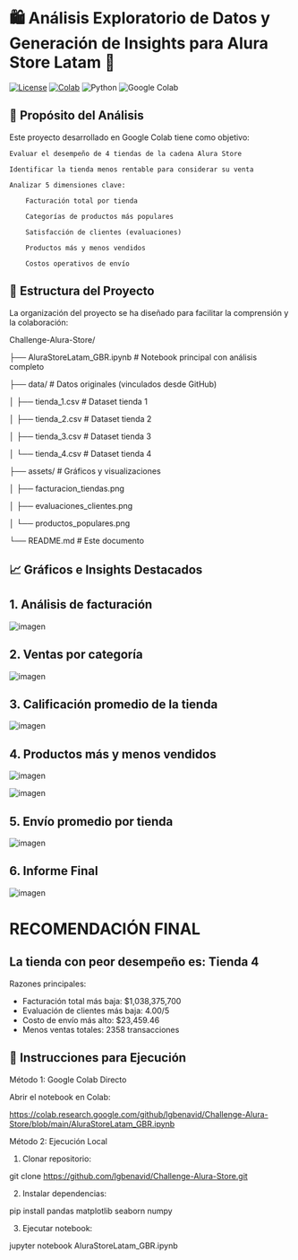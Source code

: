 # 🛍️ Análisis Exploratorio de Datos y Generación de Insights para Alura Store Latam 🚀

[![License](https://img.shields.io/badge/License-MIT-yellow.svg)](https://opensource.org/licenses/MIT)
[![Colab](https://colab.research.google.com/assets/colab-badge.svg)](https://colab.research.google.com/github/TuUsuarioDeGitHub/TuRepositorio/blob/main/AluraStoreLatam_GBR.ipynb)
![Python](https://img.shields.io/badge/python-3.x-blue.svg)
![Google Colab](https://img.shields.io/badge/Google%20Colab-F9AB00?style=for-the-badge&logo=googlecolab&logoColor=white)

## 🎯 Propósito del Análisis

Este proyecto desarrollado en Google Colab tiene como objetivo:

    Evaluar el desempeño de 4 tiendas de la cadena Alura Store

    Identificar la tienda menos rentable para considerar su venta

    Analizar 5 dimensiones clave:

        Facturación total por tienda

        Categorías de productos más populares

        Satisfacción de clientes (evaluaciones)

        Productos más y menos vendidos

        Costos operativos de envío

## 📂 Estructura del Proyecto

La organización del proyecto se ha diseñado para facilitar la comprensión y la colaboración:

Challenge-Alura-Store/

├── AluraStoreLatam_GBR.ipynb          # Notebook principal con análisis completo


├── data/                              # Datos originales (vinculados desde GitHub)

│   ├── tienda_1.csv                   # Dataset tienda 1

│   ├── tienda_2.csv                   # Dataset tienda 2

│   ├── tienda_3.csv                   # Dataset tienda 3

│   └── tienda_4.csv                   # Dataset tienda 4

├── assets/                            # Gráficos y visualizaciones

│   ├── facturacion_tiendas.png

│   ├── evaluaciones_clientes.png

│   └── productos_populares.png

└── README.md                          # Este documento

## 📈 Gráficos e Insights Destacados

## 1. Análisis de facturación

![imagen](https://github.com/user-attachments/assets/8069163b-2bdb-4c5c-956d-618e2ef2a004)

## 2. Ventas por categoría

![imagen](https://github.com/user-attachments/assets/e2851cd5-e4c5-4dde-85d6-631e0da0dc47)

## 3. Calificación promedio de la tienda

![imagen](https://github.com/user-attachments/assets/018409d1-ca6a-41a3-8b92-0660af79480a)

## 4. Productos más y menos vendidos

![imagen](https://github.com/user-attachments/assets/6cc4f497-dd7d-410b-bdb3-d40a885a7f85)

![imagen](https://github.com/user-attachments/assets/451fca43-8038-40be-8ba6-e57e211d99ae)

## 5. Envío promedio por tienda

![imagen](https://github.com/user-attachments/assets/b6242234-a856-4080-b05d-6934e9971e2f)

## 6. Informe Final

![imagen](https://github.com/user-attachments/assets/9a96cfc6-b8a6-43f0-8e3c-7f8fb9e8da0f)

# RECOMENDACIÓN FINAL

## La tienda con peor desempeño es: Tienda 4

Razones principales:
- Facturación total más baja: $1,038,375,700
- Evaluación de clientes más baja: 4.00/5
- Costo de envío más alto: $23,459.46
- Menos ventas totales: 2358 transacciones

## 🚀 Instrucciones para Ejecución

Método 1: Google Colab Directo

Abrir el notebook en Colab:

https://colab.research.google.com/github/lgbenavid/Challenge-Alura-Store/blob/main/AluraStoreLatam_GBR.ipynb

Método 2: Ejecución Local

1. Clonar repositorio:

git clone https://github.com/lgbenavid/Challenge-Alura-Store.git

2. Instalar dependencias:

pip install pandas matplotlib seaborn numpy

3. Ejecutar notebook:

jupyter notebook AluraStoreLatam_GBR.ipynb




